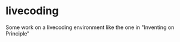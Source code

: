 livecoding
==========

Some work on a livecoding environment like the one in &quot;Inventing on Principle&quot;